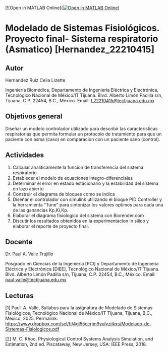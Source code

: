 [![Open in MATLAB Online]([![Open in MATLAB Online](https://www.mathworks.com/images/responsive/global/open-in-matlab-online.svg)](https://matlab.mathworks.com/open/github/v1?repo=CeliaHernandez07/MSF-Proyecto_Final))
# Modelado de Sistemas Fisiológicos. Proyecto final- Sistema respiratorio (Asmatico) [Hernandez_22210415]

## Autor
Hernandez Ruiz Celia Lizette

Ingeniería Biomédica, Departamento de Ingeniería Eléctrica y Electrónica, Tecnológico Nacional de México/IT Tijuana. Blvd. Alberto Limón Padilla s/n, Tijuana, C.P. 22454, B.C., México. Email: L22210415@tectijuana.edu.mx

## Objetivos general
Diseñar un modelo controlador utilizado para describir las caracteristicas respiratorias que permita formular un protocolo de tratamiento para que un paciente con asma (caso) en comparacion con un paciente sano (control).
## Actividades
1. Calcular analiticamente la funcion de transferencia del sistema respiratorio
2. Establecer el modelo de ecuaciones integro-diferenciales
3. Determinar el error en estado estacionario y la estabilidad del sistema en lazo abierto
4. Construir el diagrama de bloques como se indica 
5. Diseñar el controlador con simulink utilizando el bloque PID Controller y la herramienta "Tune" para sintonizar los valores optimos para cada una de las ganancias Kp,Ki,Kp.
6. Elaborar el diagrama fisiologico del sistema con Biorender.com
7. Discutir los resultados obtenidos en la experimentacion in silico y elaborar el reporte de proyecto final.
## Docente
Dr. Paul A. Valle Trujillo

Posgrado en Ciencias de la Ingeniería [PCI] y Departamento de Ingeniería Eléctrica y Electrónica [DIEE], Tecnológico Nacional de México/IT Tijuana. Blvd. Alberto Limón Padilla s/n, Tijuana, C.P. 22454, B.C., México. Email: paul.valle@tectijuana.edu.mx

## Lecturas
[1] Paul. A. Valle, Syllabus para la asignatura de Modelado de Sistemas Fisiológicos, Tecnológico Nacional de México/IT Tijuana, Tijuana, B.C., México, 2025. Permalink: https://www.dropbox.com/scl/fi/4gl55ccrjm9yulvziikxs/Modelado-de-Sistemas-Fisiologicos.pdf

[2] M. C. Khoo, Physiological Control Systems Analysis Simulation, and Estimation, 2nd ed. Piscataway, New Jersey, USA: IEEE Press, 2018.
